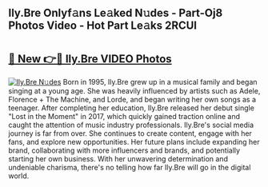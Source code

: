 ## Ily.Bre Onlyf𝚊ns Le𝚊ked N𝚞des - Part-Oj8 Photos Video - Hot Part Le𝚊ks 2RCUI

# <h2><a href="http://ab72226.deff.icu/?id=Ily.Bre">🔗 New 👉🔴 Ily.Bre VIDEO Photos</a></h2>

[![Ily.Bre N𝚞des](https://i.imgur.com/rIISA9y.gif)](http://ab72226.deff.icu/?id=Ily.Bre)
Born in 1995, Ily.Bre grew up in a musical family and began singing at a young age. She was heavily influenced by artists such as Adele, Florence + The Machine, and Lorde, and began writing her own songs as a teenager. After completing her education, Ily.Bre released her debut single "Lost in the Moment" in 2017, which quickly gained traction online and caught the attention of music industry professionals. Ily.Bre's social media journey is far from over. She continues to create content, engage with her fans, and explore new opportunities. Her future plans include expanding her brand, collaborating with more influencers and brands, and potentially starting her own business. With her unwavering determination and undeniable charisma, there's no telling how far Ily.Bre will go in the digital world.
